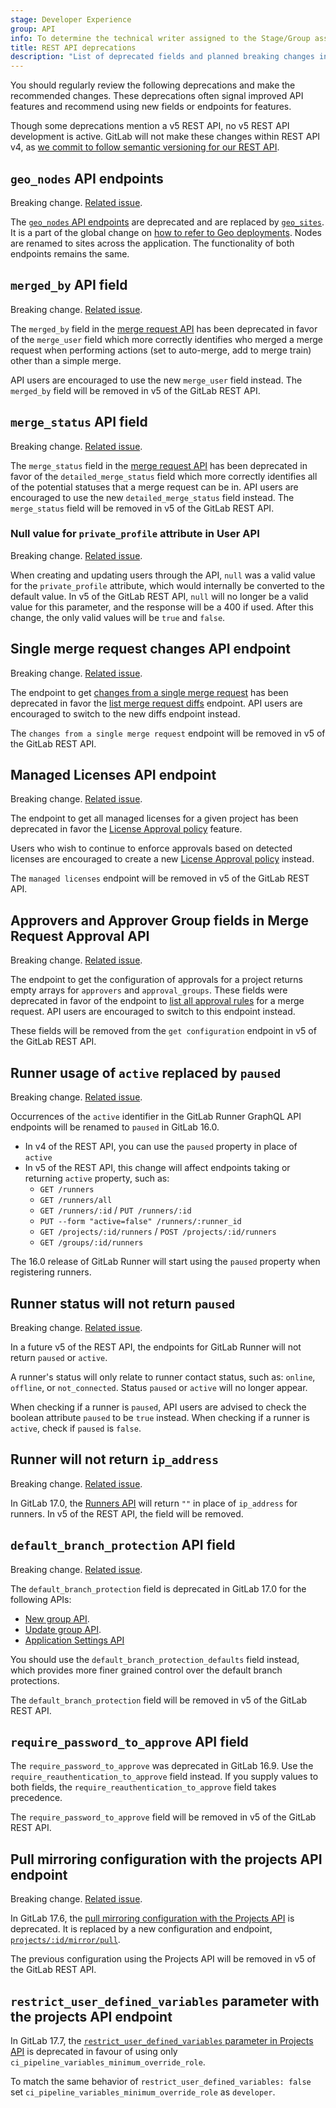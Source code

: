 ```yaml
---
stage: Developer Experience
group: API
info: To determine the technical writer assigned to the Stage/Group associated with this page, see https://handbook.gitlab.com/handbook/product/ux/technical-writing/#assignments
title: REST API deprecations
description: "List of deprecated fields and planned breaking changes in the GitLab REST API."
---
```


You should regularly review the following deprecations and make the recommended changes. These deprecations often signal improved API features and recommend using new fields
or endpoints for features.

Though some deprecations mention a v5 REST API, no v5 REST API development is active.
GitLab will not make these changes within REST API v4, as [we commit to follow semantic versioning for our REST API](_index.md#versioning-and-deprecations).

## `geo_nodes` API endpoints

Breaking change. [Related issue](https://gitlab.com/gitlab-org/gitlab/-/issues/369140).

The [`geo_nodes` API endpoints](../geo_nodes.md) are deprecated and are replaced by [`geo_sites`](../geo_sites.md).
It is a part of the global change on [how to refer to Geo deployments](../../administration/geo/glossary.md).
Nodes are renamed to sites across the application. The functionality of both endpoints remains the same.

## `merged_by` API field

Breaking change. [Related issue](https://gitlab.com/gitlab-org/gitlab/-/issues/350534).

The `merged_by` field in the [merge request API](../merge_requests.md#list-merge-requests)
has been deprecated in favor of the `merge_user` field which more correctly identifies who merged a merge request when
performing actions (set to auto-merge, add to merge train) other than a simple merge.

API users are encouraged to use the new `merge_user` field instead. The `merged_by` field will be removed in v5 of the GitLab REST API.

## `merge_status` API field

Breaking change. [Related issue](https://gitlab.com/gitlab-org/gitlab/-/issues/382032).

The `merge_status` field in the [merge request API](../merge_requests.md#merge-status)
has been deprecated in favor of the `detailed_merge_status` field which more correctly identifies
all of the potential statuses that a merge request can be in. API users are encouraged to use the
new `detailed_merge_status` field instead. The `merge_status` field will be removed in v5 of the GitLab REST API.

### Null value for `private_profile` attribute in User API

Breaking change. [Related issue](https://gitlab.com/gitlab-org/gitlab/-/issues/387005).

When creating and updating users through the API, `null` was a valid value for the `private_profile` attribute, which would internally be converted to the default value. In v5 of the GitLab REST API, `null` will no longer be a valid value for this parameter, and the response will be a 400 if used. After this change, the only valid values will be `true` and `false`.

## Single merge request changes API endpoint

Breaking change. [Related issue](https://gitlab.com/gitlab-org/gitlab/-/issues/322117).

The endpoint to get
[changes from a single merge request](../merge_requests.md#get-single-merge-request-changes)
has been deprecated in favor the
[list merge request diffs](../merge_requests.md#list-merge-request-diffs) endpoint.
API users are encouraged to switch to the new diffs endpoint instead.

The `changes from a single merge request` endpoint will be removed in v5 of the GitLab REST API.

## Managed Licenses API endpoint

Breaking change. [Related issue](https://gitlab.com/gitlab-org/gitlab/-/issues/397067).

The endpoint to get all managed licenses for a given project has been deprecated in favor the
[License Approval policy](../../user/compliance/license_approval_policies.md) feature.

Users who wish to continue to enforce approvals based on detected licenses are encouraged to create a new [License Approval policy](../../user/compliance/license_approval_policies.md) instead.

The `managed licenses` endpoint will be removed in v5 of the GitLab REST API.

## Approvers and Approver Group fields in Merge Request Approval API

Breaking change. [Related issue](https://gitlab.com/gitlab-org/gitlab/-/issues/353097).

The endpoint to get the configuration of approvals for a project returns
empty arrays for `approvers` and `approval_groups`.
These fields were deprecated in favor of the endpoint to
[list all approval rules](../merge_request_approvals.md#list-all-approval-rules-for-a-merge-request)
for a merge request. API users are encouraged to switch to this endpoint instead.

These fields will be removed from the `get configuration` endpoint in v5 of the GitLab REST API.

## Runner usage of `active` replaced by `paused`

Breaking change. [Related issue](https://gitlab.com/gitlab-org/gitlab/-/issues/351109).

Occurrences of the `active` identifier in the GitLab Runner GraphQL API endpoints will be
renamed to `paused` in GitLab 16.0.

- In v4 of the REST API, you can use the `paused` property in place of `active`
- In v5 of the REST API, this change will affect endpoints taking or returning `active` property, such as:
  - `GET /runners`
  - `GET /runners/all`
  - `GET /runners/:id` / `PUT /runners/:id`
  - `PUT --form "active=false" /runners/:runner_id`
  - `GET /projects/:id/runners` / `POST /projects/:id/runners`
  - `GET /groups/:id/runners`

The 16.0 release of GitLab Runner will start using the `paused` property when registering runners.

## Runner status will not return `paused`

Breaking change. [Related issue](https://gitlab.com/gitlab-org/gitlab/-/issues/344648).

In a future v5 of the REST API, the endpoints for GitLab Runner will not return `paused` or `active`.

A runner's status will only relate to runner contact status, such as:
`online`, `offline`, or `not_connected`. Status `paused` or `active` will no longer appear.

When checking if a runner is `paused`, API users are advised to check the boolean attribute
`paused` to be `true` instead. When checking if a runner is `active`, check if `paused` is `false`.

## Runner will not return `ip_address`

Breaking change. [Related issue](https://gitlab.com/gitlab-org/gitlab/-/issues/415159).

In GitLab 17.0, the [Runners API](../runners.md) will return `""` in place of `ip_address` for runners.
In v5 of the REST API, the field will be removed.

## `default_branch_protection` API field

Breaking change. [Related issue](https://gitlab.com/gitlab-org/gitlab/-/issues/408315).

The `default_branch_protection` field is deprecated in GitLab 17.0 for the following APIs:

- [New group API](../groups.md#create-a-group).
- [Update group API](../groups.md#update-group-attributes).
- [Application Settings API](../settings.md#update-application-settings)

You should use the `default_branch_protection_defaults` field instead, which provides more finer grained control
over the default branch protections.

The `default_branch_protection` field will be removed in v5 of the GitLab REST API.

## `require_password_to_approve` API field

The `require_password_to_approve` was deprecated in GitLab 16.9. Use the `require_reauthentication_to_approve` field
instead. If you supply values to both fields, the `require_reauthentication_to_approve` field takes precedence.

The `require_password_to_approve` field will be removed in v5 of the GitLab REST API.

## Pull mirroring configuration with the projects API endpoint

Breaking change. [Related issue](https://gitlab.com/gitlab-org/gitlab/-/issues/494294).

In GitLab 17.6, the [pull mirroring configuration with the Projects API](../project_pull_mirroring.md#configure-pull-mirroring-for-a-project-deprecated) is deprecated.
It is replaced by a new configuration and endpoint, [`projects/:id/mirror/pull`](../project_pull_mirroring.md#configure-pull-mirroring-for-a-project).

The previous configuration using the Projects API will be removed in v5 of the GitLab REST API.

## `restrict_user_defined_variables` parameter with the projects API endpoint

In GitLab 17.7, the [`restrict_user_defined_variables` parameter in Projects API](../projects.md#edit-a-project)
is deprecated in favour of using only `ci_pipeline_variables_minimum_override_role`.

To match the same behavior of `restrict_user_defined_variables: false` set `ci_pipeline_variables_minimum_override_role` as `developer`.
